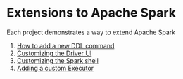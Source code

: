
# Extensions to Apache Spark

Each project demonstrates a way to extend Apache Spark

1. [How to add a new DDL command](new_command)
2. [Customizing the Driver UI](webui)
3. [Customizing the Spark shell](new_repl)
4. [Adding a custom Executor](custom_executor)
